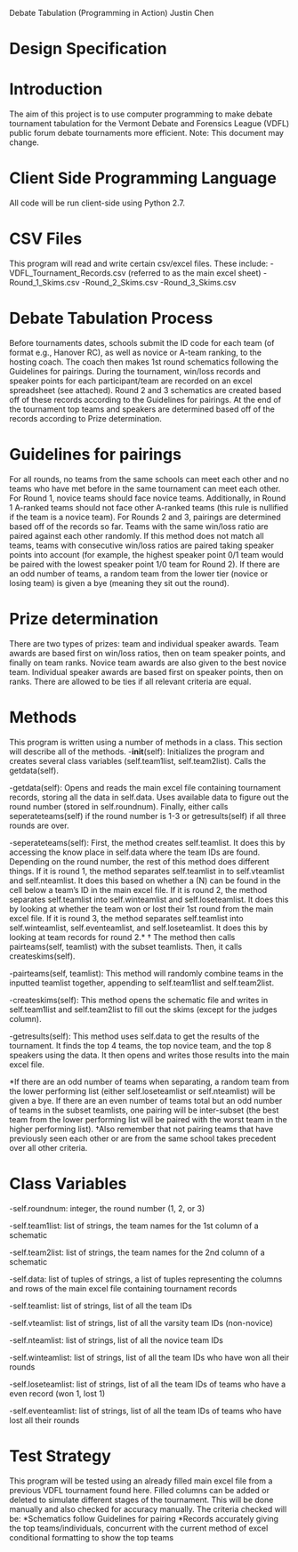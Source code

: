 Debate Tabulation (Programming in Action)
Justin Chen

Design Specification
===============

Introduction
===============
The aim of this project is to use computer programming to make debate tournament tabulation for the Vermont Debate and Forensics League (VDFL) public forum debate tournaments more efficient.  Note: This document may change.

Client Side Programming Language
===============
All code will be run client-side using Python 2.7.

CSV Files
===============
This program will read and write certain csv/excel files.
These include:
-VDFL_Tournament_Records.csv (referred to as the main excel sheet)
-Round_1_Skims.csv
-Round_2_Skims.csv
-Round_3_Skims.csv

Debate Tabulation Process
===============
Before tournaments dates, schools submit the ID code for each team (of format <SchoolName LastInitial1LastInitial2> e.g., Hanover RC), as well as novice or A-team ranking, to the hosting coach.  The coach then makes 1st round schematics following the Guidelines for pairings.  During the tournament, win/loss records and speaker points for each participant/team are recorded on an excel spreadsheet (see attached).  Round 2 and 3 schematics are created based off of these records according to the Guidelines for pairings.  At the end of the tournament top teams and speakers are determined based off of the records according to Prize determination.

Guidelines for pairings
===============
For all rounds, no teams from the same schools can meet each other and no teams who have met before in the same tournament can meet each other.  For Round 1, novice teams should face novice teams.  Additionally, in Round 1 A-ranked teams should not face other A-ranked teams (this rule is nullified if the team is a novice team).  For Rounds 2 and 3, pairings are determined based off of the records so far.  Teams with the same win/loss ratio are paired against each other randomly.  If this method does not match all teams, teams with consecutive win/loss ratios are paired taking speaker points into account (for example, the highest speaker point 0/1 team would be paired with the lowest speaker point 1/0 team for Round 2).  If there are an odd number of teams, a random team from the lower tier (novice or losing team) is given a bye (meaning they sit out the round).

Prize determination
===============
There are two types of prizes: team and individual speaker awards.  Team awards are based first on win/loss ratios, then on team speaker points, and finally on team ranks.  Novice team awards are also given to the best novice team.  Individual speaker awards are based first on speaker points, then on ranks.  There are allowed to be ties if all relevant criteria are equal.

Methods
===============
This program is written using a number of methods in a class.  This section will describe all of the methods.
-__init__(self): Initializes the program and creates several class variables (self.team1list, self.team2list).  Calls the getdata(self).

-getdata(self):
Opens and reads the main excel file containing tournament records, storing all the data in self.data.  Uses available data to figure out the round number (stored in self.roundnum).  Finally, either calls seperateteams(self) if the round number is 1-3 or getresults(self) if all three rounds are over.

-seperateteams(self):
First, the method creates self.teamlist.  It does this by accessing the know place in self.data where the team IDs are found.  Depending on the round number, the rest of this method does different things.  If it is round 1, the method separates self.teamlist in to self.vteamlist and self.nteamlist.  It does this based on whether a (N) can be found in the cell below a team’s ID in the main excel file.  If it is round 2, the method separates self.teamlist into self.winteamlist and self.loseteamlist.  It does this by looking at whether the team won or lost their 1st round from the main excel file.  If it is round 3, the method separates self.teamlist into self.winteamlist, self.eventeamlist, and self.loseteamlist.  It does this by looking at team records for round 2.* †  The method then calls pairteams(self, teamlist) with the subset teamlists.  Then, it calls createskims(self).

-pairteams(self, teamlist):
This method will randomly combine teams in the inputted teamlist together, appending to self.team1list and self.team2list.

-createskims(self):
This method opens the schematic file and writes in self.team1list and self.team2list to fill out the skims (except for the judges column).

-getresults(self):
This method uses self.data to get the results of the tournament.  It finds the top 4 teams, the top novice team, and the top 8 speakers using the data.  It then opens and writes those results into the main excel file.

*If there are an odd number of teams when separating, a random team from the lower performing list (either self.loseteamlist or self.nteamlist) will be given a bye.  If there are an even number of teams total but an odd number of teams in the subset teamlists, one pairing will be inter-subset (the best team from the lower performing list will be paired with the worst team in the higher performing list).
†Also remember that not pairing teams that have previously seen each other or are from the same school takes precedent over all other criteria.

Class Variables
===============

-self.roundnum:
integer, the round number (1, 2, or 3)

-self.team1list:
list of strings, the team names for the 1st column of a schematic

-self.team2list:
list of strings, the team names for the 2nd column of a schematic

-self.data:
list of tuples of strings, a list of tuples representing the columns and rows of the main 
excel file containing tournament records

-self.teamlist:
list of strings, list of all the team IDs

-self.vteamlist:
list of strings, list of all the varsity team IDs (non-novice)

-self.nteamlist:
list of strings, list of all the novice team IDs

-self.winteamlist:
list of strings, list of all the team IDs who have won all their rounds

-self.loseteamlist:
list of strings, list of all the team IDs of teams who have a even record (won 1, 
lost 1)

-self.eventeamlist:
list of strings, list of all the team IDs of teams who have lost all their rounds

Test Strategy
===============
This program will be tested using an already filled main excel file from a previous VDFL tournament found here.  Filled columns can be added or deleted to simulate different stages of the tournament.  This will be done manually and also checked for accuracy manually.  The criteria checked will be:
*Schematics follow Guidelines for pairing
*Records accurately giving the top teams/individuals, concurrent with the current method of excel conditional formatting to show the top teams
